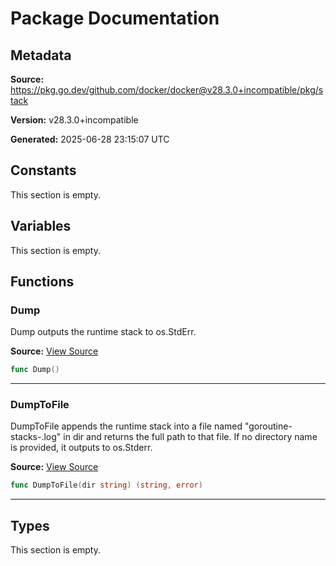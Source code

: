 # Package Documentation

## Metadata

**Source:** https://pkg.go.dev/github.com/docker/docker@v28.3.0+incompatible/pkg/stack

**Version:** v28.3.0+incompatible

**Generated:** 2025-06-28 23:15:07 UTC

## Constants

This section is empty.

## Variables

This section is empty.

## Functions

### Dump

Dump outputs the runtime stack to os.StdErr.

**Source:** [View Source](https://github.com/docker/docker/blob/v28.3.0/pkg/stack/stackdump.go#L17)  

```go
func Dump()
```

---

### DumpToFile

DumpToFile appends the runtime stack into a file named "goroutine-stacks-<timestamp>.log"
in dir and returns the full path to that file. If no directory name is
provided, it outputs to os.Stderr.

**Source:** [View Source](https://github.com/docker/docker/blob/v28.3.0/pkg/stack/stackdump.go#L24)  

```go
func DumpToFile(dir string) (string, error)
```

---

## Types

This section is empty.

